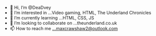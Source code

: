 - 👋 Hi, I’m @DeaDvey
- 👀 I’m interested in ...Video gaming, HTML, The Underland Chronicles
- 🌱 I’m currently learning ...HTML, CSS, JS
- 💞️ I’m looking to collaborate on ...theunderland.co.uk
- 📫 How to reach me ...maxcrawshaw2@outlook.com

<!---
DeaDvey/DeaDvey is a ✨ special ✨ repository because its `README.md` (this file) appears on your GitHub profile.
You can click the Preview link to take a look at your changes.
--->
